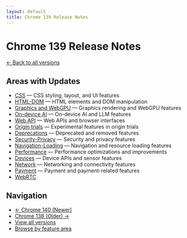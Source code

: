 ```yaml
---
layout: default
title: Chrome 139 Release Notes
---
```


# Chrome 139 Release Notes

[← Back to all versions](../)

## Areas with Updates

- [CSS](./css.html) — CSS styling, layout, and UI features
- [HTML-DOM](./html-dom.html) — HTML elements and DOM manipulation
- [Graphics and WebGPU](./graphics-webgpu.html) — Graphics rendering and WebGPU features
- [On-device AI](./on-device-ai.html) — On-device AI and LLM features
- [Web API](./webapi.html) — Web APIs and browser interfaces
- [Origin trials](./origin-trials.html) — Experimental features in origin trials
- [Deprecations](./deprecations.html) — Deprecated and removed features
- [Security-Privacy](./security-privacy.html) — Security and privacy features
- [Navigation-Loading](./navigation-loading.html) — Navigation and resource loading features
- [Performance](./performance.html) — Performance optimizations and improvements
- [Devices](./devices.html) — Device APIs and sensor features
- [Network](./network.html) — Networking and connectivity features
- [Payment](./payment.html) — Payment and payment-related features
- [WebRTC](./webrtc.html)

## Navigation

- [← Chrome 140 (Newer)](../chrome-140/)
- [Chrome 138 (Older) →](../chrome-138/)
- [View all versions](../)
- [Browse by feature area](../../areas/)

